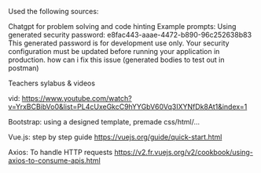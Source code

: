 Used the following sources:

Chatgpt for problem solving and code hinting 
Example prompts:
Using generated security password: e8fac443-aaae-4472-b890-96c252638b83
This generated password is for development use only. Your security configuration must be updated before running your application in production.
how can i fix this issue 
(generated bodies to test out in postman)


Teachers sylabus & videos

vid: https://www.youtube.com/watch?v=YrxBCBibVo0&list=PL4cUxeGkcC9hYYGbV60Vq3IXYNfDk8At1&index=1

Bootstrap: using a designed template, premade css/html/...

Vue.js: step by step guide 
https://vuejs.org/guide/quick-start.html

Axios: To handle HTTP requests 
https://v2.fr.vuejs.org/v2/cookbook/using-axios-to-consume-apis.html


